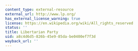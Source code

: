 ```yaml
---
content_type: external-resource
external_url: http://www.lp.org/
has_external_license_warning: true
license: https://en.wikipedia.org/wiki/All_rights_reserved
status: ''
title: Libertarian Party
uid: a8c4d6d5-826b-45e9-85da-be0400ef7f3d
wayback_url: ''
---
```

